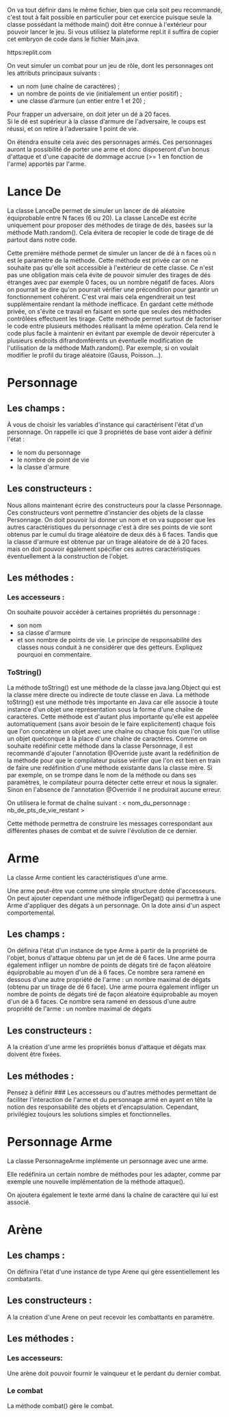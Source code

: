 
  On va tout définir dans le même fichier, bien que cela soit peu recommandé,
  c'est tout à fait possible en particulier pour cet exercice puisque seule la
  classe possédant la méthode main() doit être connue à l'extérieur pour
  pouvoir lancer le jeu.
  Si vous utilisez la plateforme repl.it il suffira de copier cet embryon de
  code dans le fichier Main.java.
 
  https:replit.com
 
  On veut simuler un combat pour un jeu de rôle, dont les personnages ont les
  attributs principaux suivants :
   - un nom (une chaîne de caractères) ;
   - un nombre de points de vie (initialement un entier positif) ;
   - une classe d’armure (un entier entre 1 et 20) ;   

  Pour frapper un adversaire, on doit jeter un dé à 20 faces.   
  Si le dé est
  supérieur à la classe d’armure de l'adversaire, le coups est réussi, et on
  retire à l'adversaire 1 point de vie.   
  
  On étendra ensuite cela avec des personnages armés. Ces personnages auront
  la possibilité de porter une arme et donc disposeront d'un bonus d'attaque
  et d'une capacité de dommage accrue (>= 1 en fonction de l'arme) apportés
  par l'arme.
 
 
# Lance De
  La classe LanceDe permet de simuler un lancer de dé aléatoire équiprobable
  entre N faces (6 ou 20).
  La classe LanceDe est écrite uniquement pour proposer des méthodes de tirage
  de dés, basées sur la méthode Math.random(). Cela évitera de recopier le
  code de tirage de dé partout dans notre code.
 
  Cette première méthode permet de simuler un lancer de dé à n faces où n est
  le paramètre de la méthode.
  Cette méthode est privée car on ne souhaite pas qu'elle soit accessible
  à l'extérieur de cette classe. Ce n'est pas une obligation mais cela
  évite de pouvoir simuler des tirages de dés étranges avec par exemple 0
  faces, ou un nombre négatif de faces. Alors on pourrait se dire qu'on
  pourrait vérifier une précondition pour garantir un fonctionnement cohérent.
  C'est vrai mais cela engendrerait un test supplémentaire rendant la méthode
  inefficace. En gardant cette méthode privée, on s'évite ce travail en
  faisant en sorte que seules des méthodes contrôlées effectuent les tirage.
  Cette méthode permet surtout de factoriser le code entre plusieurs méthodes
  réalisant la même opération.
  Cela rend le code plus facile à maintenir en évitant par exemple de devoir
  répercuter à plusieurs endroits difrandomférents un éventuelle modification de
  l'utilisation de la méthode Math.random(). Par exemple, si on voulait
  modifier le profil du tirage aléatoire (Gauss, Poisson...).
 
 # Personnage 
  ## Les champs :
  À vous de choisir les variables d'instance qui caractérisent l'état d'un
  personnage.
  On rappelle ici que 3 propriétés de base vont aider à définir l'état :
   - le nom du personnage
   - le nombre de point de vie
   - la classe d'armure
 

   
  ## Les constructeurs : 
  Nous allons maintenant écrire des constructeurs pour la classe Personnage.
  Ces constructeurs vont permettre d'instancier des objets de la classe
  Personnage.
  On doit pouvoir lui donner un nom et on va supposer que les autres
  caractéristiques du personnage c'est à dire ses points de vie sont obtenus
  par le cumul du tirage aléatoire de deux dés à 6 faces. Tandis que la classe
  d'armure est obtenue par un tirage aléatoire de dé à 20 faces.
  mais on doit pouvoir également spécifier ces autres caractéristiques
  éventuellement à la construction de l'objet.
 

 
  ## Les méthodes :
 
  ### Les accesseurs :
  On souhaite pouvoir accéder à certaines propriétés du personnage :
   - son nom
   - sa classe d'armure
   - et son nombre de points de vie.
  Le principe de responsabilité des classes nous conduit à ne considérer que
  des getteurs. Expliquez pourquoi en commentaire.
 
 ### ToString()
  La méthode toString() est une méthode de la classe java.lang.Object qui est
  la classe mère directe ou indirecte de toute classe en Java. La méthode
  toString() est une méthode très importante en Java car elle associe à toute
  instance d'un objet une représentation sous la forme d'une chaîne de
  caractères. Cette méthode est d'autant plus importante qu'elle est appelée
  automatiquement (sans avoir besoin de le faire explicitement) chaque fois
  que l'on concatène un objet avec une chaîne ou chaque fois que l'on utilise
  un objet quelconque à la place d'une chaîne de caractères.
  Comme on souhaite redéfinir cette méthode dans la classe Personnage, il est
  recommandé d'ajouter l'annotation @Override juste avant la redéfinition de
  la méthode pour que le compilateur puisse vérifier que l'on est bien en
  train de faire une redéfinition d'une méthode existante dans la classe mère.
  Si par exemple, on se trompe dans le nom de la méthode ou dans ses
  paramètres, le compilateur pourra détecter cette erreur et nous la signaler.
  Sinon en l'absence de l'annotation @Override il ne produirait aucune erreur.   

  On utilisera le format de chaîne suivant :
  < nom_du_personnage : nb_de_pts_de_vie_restant >   
  
  Cette méthode permettra de construire les messages correspondant aux
  différentes phases de combat et de suivre l'évolution de ce dernier.
 

 # Arme

  La classe Arme contient les caractéristiques d'une arme.   
  
  Une arme peut-être
  vue comme une simple structure dotée d'accesseurs.   
  On peut ajouter cependant
  une méthode infligerDegat() qui permettra à une Arme d'appliquer des dégats
  à un personnage. On la dote ainsi d'un aspect comportemental.
 
  
  ## Les champs :
  On définira l'état d'un instance de type Arme à partir de la propriété de
  l'objet, bonus d'attaque obtenu par un jet de dé 6 faces. Une arme pourra
  également infliger un nombre de points de dégats tiré de façon aléatoire
  équiprobable au moyen d'un dé à 6 faces. Ce nombre sera ramené en dessous
  d'une autre propriété de l'arme : un nombre maximal de dégats (obtenu par un
  tirage de dé 6 face).
 Une arme pourra
  également infliger un nombre de points de dégats tiré de façon aléatoire
  équiprobable au moyen d'un dé à 6 faces. Ce nombre sera ramené en dessous
  d'une autre propriété de l'arme : un nombre maximal de dégats 
 
  ## Les constructeurs :
  A la création d'une arme les propriétés bonus d'attaque et dégats max
  doivent être fixées.
 
  ## Les méthodes :
  Pensez à définir ### Les accesseurs ou d'autres méthodes permettant de faciliter
  l'interaction de l'arme et du personnage armé en ayant en tête la notion des
  responsabilité des objets et d'encapsulation. Cependant, privilégiez
  toujours les solutions simples et fonctionnelles.
 
 
# Personnage Arme

  La classe PersonnageArme implémente un personnage avec une arme.  

  Elle redéfinira un certain nombre de méthodes pour les adapter, comme par
  exemple une nouvelle implémentation de la méthode attaque().   

  On ajoutera également le texte armé dans la chaîne de caractère qui lui
  est associé.

 # Arène
 
  ## Les champs :
  On définira l'état d'une instance de type Arene qui gère essentiellement les
  combatants.
 

 
  ## Les constructeurs :
  A la création d'une Arene on peut recevoir les combattants en paramètre.
 
  ## Les méthodes :
 
  ### Les accesseurs:
  Une arène doit pouvoir fournir le vainqueur et le perdant du dernier combat.   

 ### Le combat
  La méthode combat() gère le combat.
 